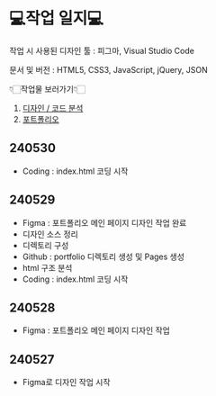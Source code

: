 # 💻작업 일지💻 #

작업 시 사용된 디자인 툴 : 피그마, Visual Studio Code

문서 및 버전 : HTML5, CSS3, JavaScript, jQuery, JSON

👇🏻작업물 보러가기👇🏻
1. [디자인 / 코드 분석](https://www.figma.com/design/baswPO3c2rYX9IlshFbnqN/%ED%8F%AC%ED%8A%B8%ED%8F%B4%EB%A6%AC%EC%98%A4?node-id=0-1&t=UX1BhEMjkeDY28Mo-1, "피그마로 바로가기")
2. [포트폴리오](https://gonghanna.github.io/Portfolio/, "공한나의 포트폴리오")

## 240530 ##
- Coding : index.html 코딩 시작

## 240529 ##
- Figma : 포트폴리오 메인 페이지 디자인 작업 완료
- 디자인 소스 정리
- 디렉토리 구성
- Github : portfolio 디렉토리 생성 및 Pages 생성
- html 구조 분석
- Coding : index.html 코딩 시작

## 240528 ##
- Figma : 포트폴리오 메인 페이지 디자인 작업

## 240527 ##
- Figma로 디자인 작업 시작
